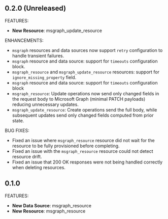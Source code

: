 ## 0.2.0 (Unreleased)

FEATURES:
- **New Resource**: msgraph_update_resource

ENHANCEMENTS:
- `msgraph` resources and data sources now support `retry` configuration to handle transient failures.
- `msgraph` resource and data source: support for `timeouts` configuration block.
- `msgraph_resource` and `msgraph_update_resource` resources: support for `ignore_missing_property` field.
- `msgraph` resource and data source: support for `timeouts` configuration block
- `msgraph_resource`: Update operations now send only changed fields in the request body to Microsoft Graph (minimal PATCH payloads) reducing unnecessary updates.
- `msgraph_update_resource`: Create operations send the full body, while subsequent updates send only changed fields computed from prior state.

BUG FIXES:
- Fixed an issue where `msgraph_resource` resource did not wait for the resource to be fully provisioned before completing.
- Fixed an issue with the `msgraph_resource` resource could not detect resource drift.
- Fixed an issue that 200 OK responses were not being handled correctly when deleting resources.

## 0.1.0

FEATURES:
- **New Data Source**: msgraph_resource
- **New Resource**: msgraph_resource